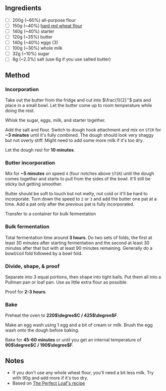 ## Ingredients
- [ ] 200g (~60%) all-purpose flour
- [ ] 150g (~40%) [hard red wheat flour](https://www.gristandtoll.com/product/hard-red-wheat/)
- [ ] 140g (~40%) starter
- [ ] 120g (~35%) butter
- [ ] 140g (~40%) eggs (3)
- [ ] 100g (~30%) whole milk
- [ ] 32g (~10%) sugar
- [ ] 8g (~2.3%) salt (use 6g if you use salted butter)

## Method
### Incorporation
Take out the butter from the fridge and cut into $\frac{1}{2}''$ pats and place in a small bowl. Let the butter come up to room temperature while doing the rest.

Whisk the sugar, eggs, milk, and starter together.

Add the salt and flour. Switch to dough hook attachment and mix on `STIR` for **~3 minutes** until it's fully combined. The dough should look very shaggy but not overly stiff. Might need to add some more milk if it's too dry.

Let the dough rest for **10 minutes**.

### Butter incorporation
Mix for **~5 minutes** on speed `4` (four notches above `STIR`) until the dough comes together and starts to pull from the sides of the bowl. It'll still be sticky but getting smoother.

Butter should be soft to touch but not melty, not cold or it'll be hard to incorporate. Turn down the speed to `2` or `3` and add the butter one pat at a time. Add a pat only after the previous pat is fully incorporated. 

Transfer to a container for bulk fermentation

### Bulk fermentation
Total fermentation time around **3 hours**. Do two sets of folds, the first at least 30 minutes after starting fermentation and the second at least 30 minutes after that but with at least 90 minutes remaining. Generally do a bowl/coil fold followed by a bowl fold.

### Divide, shape, & proof
Separate into 3 equal portions, then shape into tight balls. Put them all into a Pullman pan or loaf pan. Use as little extra flour as possible. 

Proof for **2-3 hours**.

### Bake
Preheat the oven to **220$\degree$C / 425$\degree$F**.

Make an egg wash using 1 egg and a bit of cream or milk. Brush the egg wash onto the dough before baking.

Bake for **45-60 minutes** or until you get an internal temperature of **90$\degree$C / 190$\degree$F**.

## Notes
- If you don't use any whole wheat flour, you'll need a bit less milk. Try with 90g and add more if it's too dry.
- Based on [The Perfect Loaf's recipe](https://www.theperfectloaf.com/brioche-hamburger-buns/)